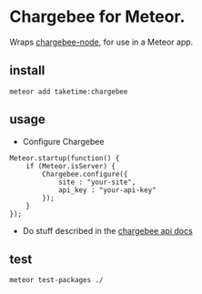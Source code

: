 Chargebee for Meteor.
========

Wraps [chargebee-node](https://github.com/chargebee/chargebee-node), for use in a Meteor app.

## install
`meteor add taketime:chargebee`

## usage
* Configure Chargebee
```
Meteor.startup(function() {
    if (Meteor.isServer) {
        Chargebee.configure({
            site : "your-site",
            api_key : "your-api-key"
        });
    }
});
```

* Do stuff described in the [chargebee api docs](https://apidocs.chargebee.com/docs/api?lang=node#client_library)

## test
`meteor test-packages ./`
